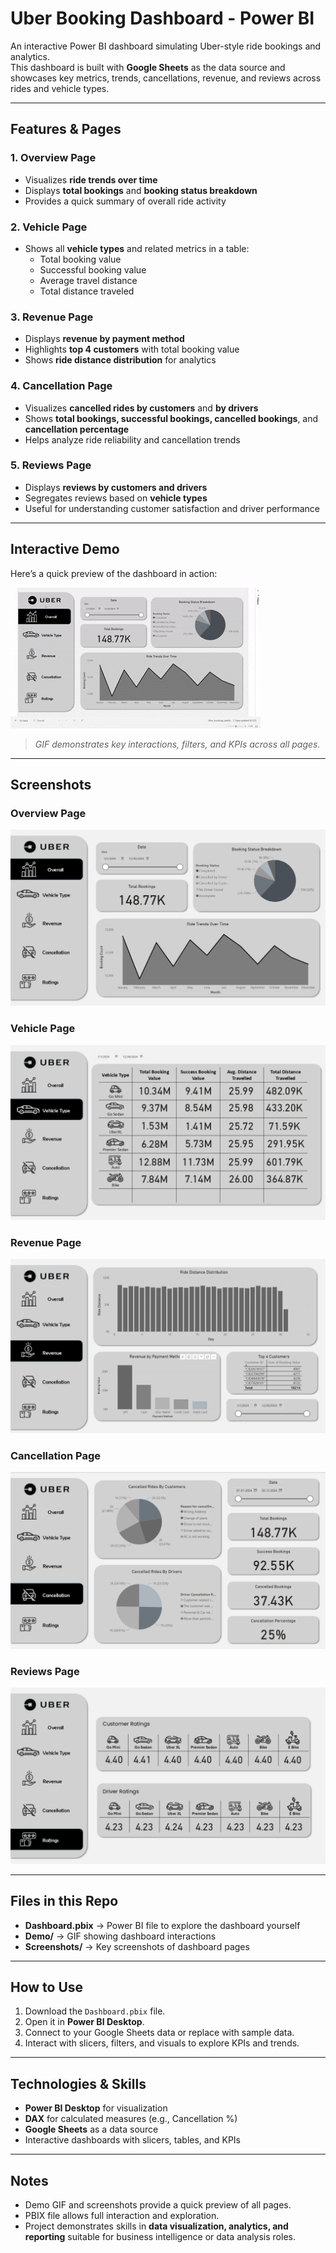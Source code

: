 # Uber Booking Dashboard - Power BI

An interactive Power BI dashboard simulating Uber-style ride bookings and analytics.  
This dashboard is built with **Google Sheets** as the data source and showcases key metrics, trends, cancellations, revenue, and reviews across rides and vehicle types.

---

## Features & Pages

### 1. Overview Page
- Visualizes **ride trends over time**  
- Displays **total bookings** and **booking status breakdown**  
- Provides a quick summary of overall ride activity  

### 2. Vehicle Page
- Shows all **vehicle types** and related metrics in a table:  
  - Total booking value  
  - Successful booking value  
  - Average travel distance  
  - Total distance traveled  

### 3. Revenue Page
- Displays **revenue by payment method**  
- Highlights **top 4 customers** with total booking value  
- Shows **ride distance distribution** for analytics  

### 4. Cancellation Page
- Visualizes **cancelled rides by customers** and **by drivers**  
- Shows **total bookings, successful bookings, cancelled bookings**, and **cancellation percentage**  
- Helps analyze ride reliability and cancellation trends  

### 5. Reviews Page
- Displays **reviews by customers and drivers**  
- Segregates reviews based on **vehicle types**  
- Useful for understanding customer satisfaction and driver performance  

---

## Interactive Demo

Here’s a quick preview of the dashboard in action:

![Uber Booking Dashboard Demo](Demo/Dashboard-Gif.gif)

> *GIF demonstrates key interactions, filters, and KPIs across all pages.*

---

## Screenshots

### Overview Page
![Overview](Screenshots/Slide_1.png)

### Vehicle Page
![Vehicle](Screenshots/Slide_2.png)

### Revenue Page
![Revenue](Screenshots/Slide_3.png)

### Cancellation Page
![Cancellation](Screenshots/Slide_4.png)

### Reviews Page
![Reviews](Screenshots/Slide_5.png)

---

## Files in this Repo

- **Dashboard.pbix** → Power BI file to explore the dashboard yourself  
- **Demo/** → GIF showing dashboard interactions  
- **Screenshots/** → Key screenshots of dashboard pages  

---

## How to Use

1. Download the `Dashboard.pbix` file.  
2. Open it in **Power BI Desktop**.  
3. Connect to your Google Sheets data or replace with sample data.  
4. Interact with slicers, filters, and visuals to explore KPIs and trends.  

---

## Technologies & Skills

- **Power BI Desktop** for visualization  
- **DAX** for calculated measures (e.g., Cancellation %)  
- **Google Sheets** as a data source  
- Interactive dashboards with slicers, tables, and KPIs  

---

## Notes

- Demo GIF and screenshots provide a quick preview of all pages.  
- PBIX file allows full interaction and exploration.  
- Project demonstrates skills in **data visualization, analytics, and reporting** suitable for business intelligence or data analysis roles.
